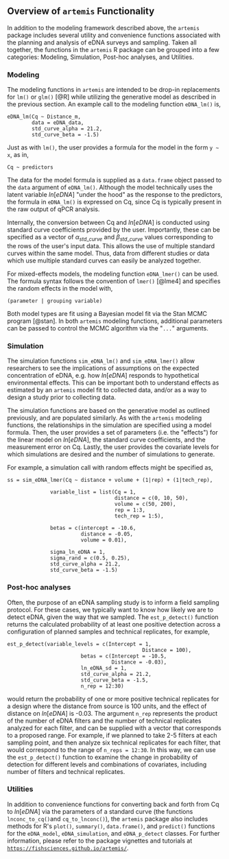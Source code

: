 ## Overview of `artemis` Functionality

In addition to the modeling framework described above, the `artemis` package includes several utility and convenience functions associated with the planning and analysis of eDNA surveys and sampling. Taken all together, the functions in the `artemis` R package can be grouped into a few categories: Modeling, Simulation, Post-hoc analyses, and Utilities.


### Modeling

The modeling functions in `artemis` are intended to be drop-in replacements
for `lm()` or `glm()` [@R] while utilizing the generative model as described in the previous section. An example call to the modeling function `eDNA_lm()` is,

```
eDNA_lm(Cq ~ Distance_m, 
        data = eDNA_data,
        std_curve_alpha = 21.2, 
        std_curve_beta = -1.5)

```

Just as with `lm()`, the user provides a formula for the model in the form `y ~ x`, as in,

```
Cq ~ predictors
```

The data for the model formula is supplied as a `data.frame` object passed to the `data` argument of `eDNA_lm()`. Although the model technically uses the latent variable $ln[eDNA]$ "under the hood" as the
response to the predictors, the formula in `eDNA_lm()` is expressed on Cq, since Cq is typically present in the raw output of qPCR analysis.

Internally, the conversion between Cq and $ln[eDNA]$ is conducted using
standard curve coefficients provided by the user. Importantly, these
can be specified as a vector of $\alpha_{std\_curve}$ and
$\beta_{std\_curve}$ values corresponding to the rows of the user's input data. This allows the use of multiple standard
curves within the same model. Thus, data from different studies or data 
which use multiple standard curves can
easily be analyzed together.

For mixed-effects models, the modeling function `eDNA_lmer()` can be
used. The formula syntax follows the convention of `lmer()` [@lme4] and
specifies the random effects in the model with,

```
(parameter | grouping variable)

```

Both model types are fit using a Bayesian model fit via the Stan MCMC
program [@stan]. In both `artemis` modeling functions, additional
parameters can be passed to control the MCMC algorithm via the "`...`"
arguments.


### Simulation

The simulation functions `sim_eDNA_lm()` and
`sim_eDNA_lmer()` allow researchers to see the implications of
assumptions on the expected concentration of eDNA, e.g. how $ln[eDNA]$ responds to
hypothetical environmental effects. This can be important both to
understand effects as estimated by an `artemis` model fit to collected
data, and/or as a way to design a study prior to collecting data.

The simulation functions are based on the generative model as outlined
previously, and are populated similarly. As with the `artemis` modeling functions, 
the relationships in the simulation are specified using a
model formula. Then, the user provides a set of parameters (i.e. the
"effects") for the linear model on $ln[eDNA]$, the standard curve
coefficients, and the measurement error on Cq. Lastly, the user
provides the covariate levels for which simulations are desired and
the number of simulations to generate.

For example, a simulation call with random effects might be specified as,

```
ss = sim_eDNA_lmer(Cq ~ distance + volume + (1|rep) + (1|tech_rep),

              variable_list = list(Cq = 1,
                                   distance = c(0, 10, 50),
                                   volume = c(50, 200),
                                   rep = 1:3,
                                   tech_rep = 1:5),
                                   
              betas = c(intercept = -10.6, 
                        distance = -0.05, 
                        volume = 0.01),
                        
              sigma_ln_eDNA = 1, 
              sigma_rand = c(0.5, 0.25),
              std_curve_alpha = 21.2,
              std_curve_beta = -1.5)

```

### Post-hoc analyses

Often, the purpose of an eDNA sampling study is to inform a field sampling protocol. For these cases, we typically want to know how likely we are to detect eDNA, given the way that we sampled. The `est_p_detect()` function returns the calculated probability of at least one positive detection across a configuration of planned samples and technical replicates, for example,

```
est_p_detect(variable_levels = c(Intercept = 1, 
                                            Distance = 100),
                        betas = c(Intercept = -10.5, 
                                  Distance = -0.03),
                        ln_eDNA_sd = 1, 
                        std_curve_alpha = 21.2, 
                        std_curve_beta = -1.5,
                        n_rep = 12:30)

```

would return the probability of one or more positive technical replicates for a design where the distance from source is 100 units, and the effect of distance on $ln[eDNA]$ is -0.03. The argument `n_rep` represents the product of the number of eDNA filters and the number of technical replicates analyzed for each filter, and can be supplied with a vector that corresponds to a proposed range. For example, if we planned to take 2-5 filters at each sampling point, and then analyze six technical replicates for each filter, that would correspond to the range of `n_reps = 12:30`. In this way, we can use the `est_p_detect()` function to examine the change in probability of detection for different levels and combinations of covariates, including number of filters and technical replicates.



### Utilities

In addition to convenience functions for converting back and forth from Cq to $ln[eDNA]$ via the parameters of a standard curve (the functions `lnconc_to_cq()`and `cq_to_lnconc()`), the `artemis` package also includes methods for R's `plot()`,
`summary()`, `data.frame()`, and `predict()` functions for the
`eDNA_model`, `eDNA_simulation`, and `eDNA_p_detect` classes. For further information,
please refer to the package vignettes and tutorials at
[`https://fishsciences.github.io/artemis/`](https://fishsciences.github.io/artemis/index.html).


